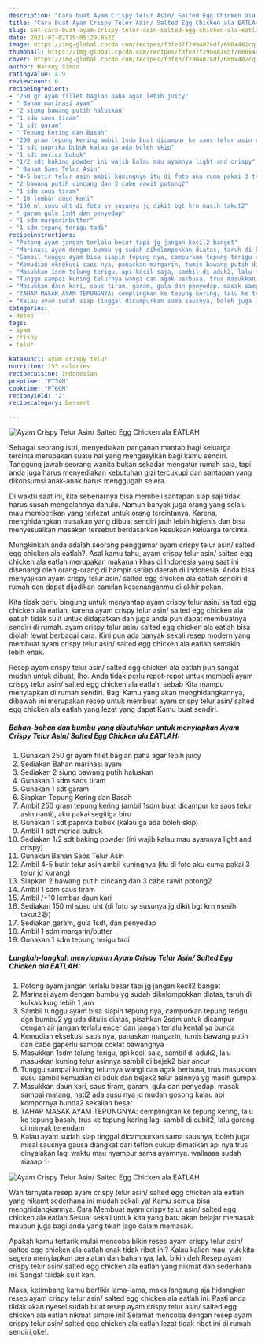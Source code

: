 ```yaml
---
description: "Cara buat Ayam Crispy Telur Asin/ Salted Egg Chicken ala EATLAH yang enak Untuk Jualan"
title: "Cara buat Ayam Crispy Telur Asin/ Salted Egg Chicken ala EATLAH yang enak Untuk Jualan"
slug: 597-cara-buat-ayam-crispy-telur-asin-salted-egg-chicken-ala-eatlah-yang-enak-untuk-jualan
date: 2021-07-02T19:05:29.852Z
image: https://img-global.cpcdn.com/recipes/f3fe37f2904878df/680x482cq70/ayam-crispy-telur-asin-salted-egg-chicken-ala-eatlah-foto-resep-utama.jpg
thumbnail: https://img-global.cpcdn.com/recipes/f3fe37f2904878df/680x482cq70/ayam-crispy-telur-asin-salted-egg-chicken-ala-eatlah-foto-resep-utama.jpg
cover: https://img-global.cpcdn.com/recipes/f3fe37f2904878df/680x482cq70/ayam-crispy-telur-asin-salted-egg-chicken-ala-eatlah-foto-resep-utama.jpg
author: Harvey Simon
ratingvalue: 4.9
reviewcount: 6
recipeingredient:
- "250 gr ayam fillet bagian paha agar lebih juicy"
- " Bahan marinasi ayam"
- "2 siung bawang putih haluskan"
- "1 sdm saos tiram"
- "1 sdt garam"
- " Tepung Kering dan Basah"
- "250 gram tepung kering ambil 1sdm buat dicampur ke saos telur asin nanti aku pakai segitiga biru"
- "1 sdt paprika bubuk kalau ga ada boleh skip"
- "1 sdt merica bubuk"
- "1/2 sdt baking powder ini wajib kalau mau ayamnya light and crispy"
- " Bahan Saos Telur Asin"
- "4-5 butir telur asin ambil kuningnya itu di foto aku cuma pakai 3 telur jd kurang"
- "2 bawang putih cincang dan 3 cabe rawit potong2"
- "1 sdm saus tiram"
- " 10 lembar daun kari"
- "150 ml susu uht di foto sy susunya jg dikit bgt krn masih takut2"
- " garam gula 1sdt dan penyedap"
- "1 sdm margarinbutter"
- "1 sdm tepung terigu tadi"
recipeinstructions:
- "Potong ayam jangan terlalu besar tapi jg jangan kecil2 banget"
- "Marinasi ayam dengan bumbu yg sudah dikelompokkan diatas, taruh di kulkas kurg lebih 1 jam"
- "Sambil tunggu ayam bisa siapin tepung nya, campurkan tepung terigu dgn bumbu2 yg uda ditulis diatas, pisahkan 2sdm untuk dicampur dengan air jangan terlalu encer dan jangan terlalu kental ya bunda"
- "Kemudian eksekusi saos nya, panaskan margarin, tumis bawang putih dan cabe gaperlu sampai coklat bawangnya"
- "Masukkan 1sdm telung terigu, api kecil saja, sambil di aduk2, lalu masukkan kuning telur asinnya sambil di bejek2 biar ancur"
- "Tunggu sampai kuning telurnya wangi dan agak berbusa, trus masukkan susu sambil kemudian di aduk dan bejek2 telur asinnya yg masih gumpal"
- "Masukkan daun kari, saus tiram, garam, gula dan penyedap. masak sampai matang, hati2 ada susu nya jd mudah gosong kalau api kompornya bunda2 sekalian besar"
- "TAHAP MASAK AYAM TEPUNGNYA: cemplingkan ke tepung kering, lalu ke tepung basah, trus ke tepung kering lagi sambil di cubit2, lalu goreng di minyak terendam"
- "Kalau ayam sudah siap tinggal dicampurkan sama sausnya, boleh juga misal sausnya gausa diangkat dari teflon cukup dimatikan api nya trus dinyalakan lagi waktu mau nyampur sama ayamnya. wallaaaa sudah siaaap ✨"
categories:
- Resep
tags:
- ayam
- crispy
- telur

katakunci: ayam crispy telur 
nutrition: 153 calories
recipecuisine: Indonesian
preptime: "PT34M"
cooktime: "PT60M"
recipeyield: "2"
recipecategory: Dessert

---
```



![Ayam Crispy Telur Asin/ Salted Egg Chicken ala EATLAH](https://img-global.cpcdn.com/recipes/f3fe37f2904878df/680x482cq70/ayam-crispy-telur-asin-salted-egg-chicken-ala-eatlah-foto-resep-utama.jpg)

Sebagai seorang istri, menyediakan panganan mantab bagi keluarga tercinta merupakan suatu hal yang mengasyikan bagi kamu sendiri. Tanggung jawab seorang  wanita bukan sekadar mengatur rumah saja, tapi anda juga harus menyediakan kebutuhan gizi tercukupi dan santapan yang dikonsumsi anak-anak harus menggugah selera.

Di waktu  saat ini, kita sebenarnya bisa membeli santapan siap saji tidak harus susah mengolahnya dahulu. Namun banyak juga orang yang selalu mau memberikan yang terlezat untuk orang tercintanya. Karena, menghidangkan masakan yang dibuat sendiri jauh lebih higienis dan bisa menyesuaikan masakan tersebut berdasarkan kesukaan keluarga tercinta. 



Mungkinkah anda adalah seorang penggemar ayam crispy telur asin/ salted egg chicken ala eatlah?. Asal kamu tahu, ayam crispy telur asin/ salted egg chicken ala eatlah merupakan makanan khas di Indonesia yang saat ini disenangi oleh orang-orang di hampir setiap daerah di Indonesia. Anda bisa menyajikan ayam crispy telur asin/ salted egg chicken ala eatlah sendiri di rumah dan dapat dijadikan camilan kesenanganmu di akhir pekan.

Kita tidak perlu bingung untuk menyantap ayam crispy telur asin/ salted egg chicken ala eatlah, karena ayam crispy telur asin/ salted egg chicken ala eatlah tidak sulit untuk didapatkan dan juga anda pun dapat membuatnya sendiri di rumah. ayam crispy telur asin/ salted egg chicken ala eatlah bisa diolah lewat berbagai cara. Kini pun ada banyak sekali resep modern yang membuat ayam crispy telur asin/ salted egg chicken ala eatlah semakin lebih enak.

Resep ayam crispy telur asin/ salted egg chicken ala eatlah pun sangat mudah untuk dibuat, lho. Anda tidak perlu repot-repot untuk membeli ayam crispy telur asin/ salted egg chicken ala eatlah, sebab Kita mampu menyiapkan di rumah sendiri. Bagi Kamu yang akan menghidangkannya, dibawah ini merupakan resep untuk membuat ayam crispy telur asin/ salted egg chicken ala eatlah yang lezat yang dapat Kamu buat sendiri.

<!--inarticleads1-->

##### Bahan-bahan dan bumbu yang dibutuhkan untuk menyiapkan Ayam Crispy Telur Asin/ Salted Egg Chicken ala EATLAH:

1. Gunakan 250 gr ayam fillet bagian paha agar lebih juicy
1. Sediakan  Bahan marinasi ayam
1. Sediakan 2 siung bawang putih haluskan
1. Gunakan 1 sdm saos tiram
1. Gunakan 1 sdt garam
1. Siapkan  Tepung Kering dan Basah
1. Ambil 250 gram tepung kering (ambil 1sdm buat dicampur ke saos telur asin nanti), aku pakai segitiga biru
1. Gunakan 1 sdt paprika bubuk (kalau ga ada boleh skip)
1. Ambil 1 sdt merica bubuk
1. Sediakan 1/2 sdt baking powder (ini wajib kalau mau ayamnya light and crispy)
1. Gunakan  Bahan Saos Telur Asin
1. Ambil 4-5 butir telur asin ambil kuningnya (itu di foto aku cuma pakai 3 telur jd kurang)
1. Siapkan 2 bawang putih cincang dan 3 cabe rawit potong2
1. Ambil 1 sdm saus tiram
1. Ambil  /+10 lembar daun kari
1. Sediakan 150 ml susu uht (di foto sy susunya jg dikit bgt krn masih takut2😆)
1. Sediakan  garam, gula 1sdt, dan penyedap
1. Ambil 1 sdm margarin/butter
1. Gunakan 1 sdm tepung terigu tadi




<!--inarticleads2-->

##### Langkah-langkah menyiapkan Ayam Crispy Telur Asin/ Salted Egg Chicken ala EATLAH:

1. Potong ayam jangan terlalu besar tapi jg jangan kecil2 banget
1. Marinasi ayam dengan bumbu yg sudah dikelompokkan diatas, taruh di kulkas kurg lebih 1 jam
1. Sambil tunggu ayam bisa siapin tepung nya, campurkan tepung terigu dgn bumbu2 yg uda ditulis diatas, pisahkan 2sdm untuk dicampur dengan air jangan terlalu encer dan jangan terlalu kental ya bunda
1. Kemudian eksekusi saos nya, panaskan margarin, tumis bawang putih dan cabe gaperlu sampai coklat bawangnya
1. Masukkan 1sdm telung terigu, api kecil saja, sambil di aduk2, lalu masukkan kuning telur asinnya sambil di bejek2 biar ancur
1. Tunggu sampai kuning telurnya wangi dan agak berbusa, trus masukkan susu sambil kemudian di aduk dan bejek2 telur asinnya yg masih gumpal
1. Masukkan daun kari, saus tiram, garam, gula dan penyedap. masak sampai matang, hati2 ada susu nya jd mudah gosong kalau api kompornya bunda2 sekalian besar
1. TAHAP MASAK AYAM TEPUNGNYA: cemplingkan ke tepung kering, lalu ke tepung basah, trus ke tepung kering lagi sambil di cubit2, lalu goreng di minyak terendam
1. Kalau ayam sudah siap tinggal dicampurkan sama sausnya, boleh juga misal sausnya gausa diangkat dari teflon cukup dimatikan api nya trus dinyalakan lagi waktu mau nyampur sama ayamnya. wallaaaa sudah siaaap ✨
<img src="//assets-global.cpcdn.com/assets/icons/button_play-2c75c40dde080a61004c1f40b05d8f140eaff45d7e9e6481dc71c63d2e7c4909.png" alt="Ayam Crispy Telur Asin/ Salted Egg Chicken ala EATLAH">



Wah ternyata resep ayam crispy telur asin/ salted egg chicken ala eatlah yang nikamt sederhana ini mudah sekali ya! Kamu semua bisa menghidangkannya. Cara Membuat ayam crispy telur asin/ salted egg chicken ala eatlah Sesuai sekali untuk kita yang baru akan belajar memasak maupun juga bagi anda yang telah jago dalam memasak.

Apakah kamu tertarik mulai mencoba bikin resep ayam crispy telur asin/ salted egg chicken ala eatlah enak tidak ribet ini? Kalau kalian mau, yuk kita segera menyiapkan peralatan dan bahannya, lalu bikin deh Resep ayam crispy telur asin/ salted egg chicken ala eatlah yang nikmat dan sederhana ini. Sangat taidak sulit kan. 

Maka, ketimbang kamu berfikir lama-lama, maka langsung aja hidangkan resep ayam crispy telur asin/ salted egg chicken ala eatlah ini. Pasti anda tiidak akan nyesel sudah buat resep ayam crispy telur asin/ salted egg chicken ala eatlah nikmat simple ini! Selamat mencoba dengan resep ayam crispy telur asin/ salted egg chicken ala eatlah lezat tidak ribet ini di rumah sendiri,oke!.

